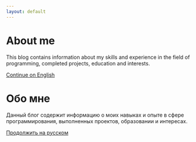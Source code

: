 ```yaml
---
layout: default
---
```


# About me

This blog contains information about my skills and experience in the field of programming, 
completed projects, education and interests.

[Continue on English](/en/ "Continue on English")

# Обо мне

Данный блог содержит информацию о моих навыках и опыте в сфере программирования, выполненных проектов,
образовании и интересах.

[Продолжить на русском](/ru/ "Продолжить на русском")